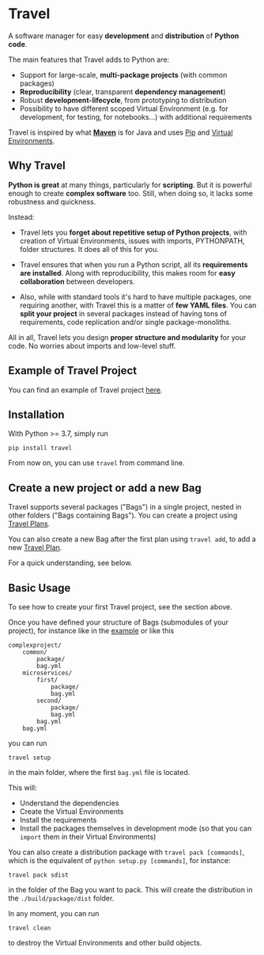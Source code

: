 # Travel

A software manager for easy **development** and **distribution** of **Python code**.

The main features that Travel adds to Python are:

- Support for large-scale, **multi-package projects** (with common packages)
- **Reproducibility** (clear, transparent **dependency management**)
- Robust **development-lifecycle**, from prototyping to distribution
- Possibility to have different scoped Virtual Environment (e.g. for development, for testing, for notebooks...) with additional requirements

Travel is inspired by what **[Maven](https://maven.apache.org/)** is for Java and uses [Pip](https://github.com/pypa/pip) and [Virtual Environments](https://docs.python.org/3/library/venv.html).

## Why Travel

**Python is great** at many things, particularly for **scripting**. But it is powerful enough to create **complex software** too. Still, when doing so, it lacks some robustness and quickness.

Instead:
 
- Travel lets you **forget about repetitive setup of Python projects**, with creation of Virtual Environments, issues with imports, PYTHONPATH, folder structures. It does all of this for you.

- Travel ensures that when you run a Python script, all its **requirements are installed**. Along with reproducibility, this makes room for **easy collaboration** between developers.

- Also, while with standard tools it's hard to have multiple packages, one requiring another, with Travel this is a matter of **few YAML files**. You can **split your project** in several packages instead of having tons of requirements, code replication and/or single package-monoliths. 

All in all, Travel lets you design **proper structure and modularity** for your code. No worries about imports and low-level stuff.

## Example of Travel Project

You can find an example of Travel project [here](https://github.com/travel-tools/travel/tree/master/src/travel/tests/data/complexproject).

## Installation

With Python >= 3.7, simply run

```
pip install travel
```

From now on, you can use `travel` from command line.


## Create a new project or add a new Bag

Travel supports several packages ("Bags") in a single project, nested in other folders ("Bags containing Bags"). You can create a project using [Travel Plans](https://github.com/travel-tools/cookiecutter-travelplan).

You can also create a new Bag after the first plan using `travel add`, to add a new [Travel Plan](https://github.com/travel-tools/cookiecutter-travelplan).

For a quick understanding, see below.

## Basic Usage

To see how to create your first Travel project, see the section above.

Once you have defined your structure of Bags (submodules of your project), for instance like in the [example](https://github.com/travel-tools/travel/tree/master/src/travel/tests/data/complexproject) or like this

```
complexproject/
    common/
        package/
        bag.yml
    microservices/
        first/
            package/
            bag.yml
        second/
            package/
            bag.yml
        bag.yml
    bag.yml
```

you can run

```
travel setup
```

in the main folder, where the first `bag.yml` file is located.

This will:

- Understand the dependencies
- Create the Virtual Environments
- Install the requirements
- Install the packages themselves in development mode (so that you can `import` them in their Virtual Environments)


You can also create a distribution package with `travel pack [commands]`, which is the equivalent of `python setup.py [commands]`, for instance:

```
travel pack sdist
```

in the folder of the Bag you want to pack. This will create the distribution in the `./build/package/dist` folder.

In any moment, you can run

```
travel clean
```

to destroy the Virtual Environments and other build objects.
